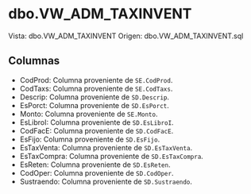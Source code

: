 # dbo.VW_ADM_TAXINVENT

Vista: dbo.VW_ADM_TAXINVENT
Origen: dbo.VW_ADM_TAXINVENT.sql

## Columnas

- CodProd: Columna proveniente de `SE.CodProd`.
- CodTaxs: Columna proveniente de `SE.CodTaxs`.
- Descrip: Columna proveniente de `SD.Descrip`.
- EsPorct: Columna proveniente de `SD.EsPorct`.
- Monto: Columna proveniente de `SE.Monto`.
- EsLibroI: Columna proveniente de `SD.EsLibroI`.
- CodFacE: Columna proveniente de `SD.CodFacE`.
- EsFijo: Columna proveniente de `SD.EsFijo`.
- EsTaxVenta: Columna proveniente de `SD.EsTaxVenta`.
- EsTaxCompra: Columna proveniente de `SD.EsTaxCompra`.
- EsReten: Columna proveniente de `SD.EsReten`.
- CodOper: Columna proveniente de `SD.CodOper`.
- Sustraendo: Columna proveniente de `SD.Sustraendo`.
